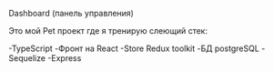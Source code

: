 Dashboard (панель управления)

Это мой Pet проект где я тренирую слеющий стек:

-TypeScript
-Фронт на React
-Store Redux toolkit
-БД postgreSQL
-Sequelize
-Express



